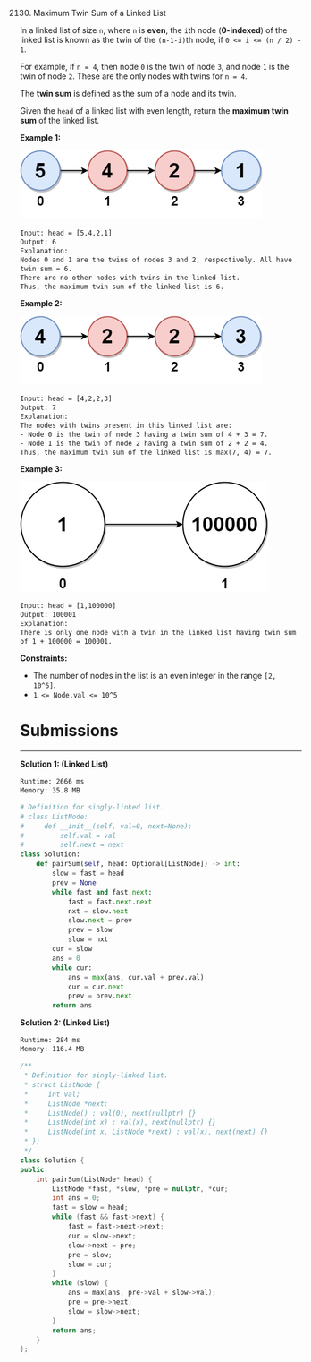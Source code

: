 2130. Maximum Twin Sum of a Linked List

In a linked list of size `n`, where `n` is **even**, the `i`th node (**0-indexed**) of the linked list is known as the twin of the `(n-1-i)`th node, if `0 <= i <= (n / 2) - 1`.

For example, if `n = 4`, then node `0` is the twin of node `3`, and node `1` is the twin of node `2`. These are the only nodes with twins for `n = 4`.

The **twin sum** is defined as the sum of a node and its twin.

Given the `head` of a linked list with even length, return the **maximum twin sum** of the linked list.

 

**Example 1:**

![2130_eg1drawio.png](img/2130_eg1drawio.png)
```
Input: head = [5,4,2,1]
Output: 6
Explanation:
Nodes 0 and 1 are the twins of nodes 3 and 2, respectively. All have twin sum = 6.
There are no other nodes with twins in the linked list.
Thus, the maximum twin sum of the linked list is 6. 
```

**Example 2:**

![2130_eg2drawio.png](img/2130_eg2drawio.png)
```
Input: head = [4,2,2,3]
Output: 7
Explanation:
The nodes with twins present in this linked list are:
- Node 0 is the twin of node 3 having a twin sum of 4 + 3 = 7.
- Node 1 is the twin of node 2 having a twin sum of 2 + 2 = 4.
Thus, the maximum twin sum of the linked list is max(7, 4) = 7. 
```

**Example 3:**

![2130_eg3drawio.png](img/2130_eg3drawio.png)
```
Input: head = [1,100000]
Output: 100001
Explanation:
There is only one node with a twin in the linked list having twin sum of 1 + 100000 = 100001.
```

**Constraints:**

* The number of nodes in the list is an even integer in the range `[2, 10^5]`.
* `1 <= Node.val <= 10^5`

# Submissions
---
**Solution 1: (Linked List)**
```
Runtime: 2666 ms
Memory: 35.8 MB
```
```python
# Definition for singly-linked list.
# class ListNode:
#     def __init__(self, val=0, next=None):
#         self.val = val
#         self.next = next
class Solution:
    def pairSum(self, head: Optional[ListNode]) -> int:
        slow = fast = head
        prev = None
        while fast and fast.next:
            fast = fast.next.next
            nxt = slow.next
            slow.next = prev
            prev = slow
            slow = nxt
        cur = slow
        ans = 0
        while cur:
            ans = max(ans, cur.val + prev.val)
            cur = cur.next
            prev = prev.next
        return ans
```

**Solution 2: (Linked List)**
```
Runtime: 284 ms
Memory: 116.4 MB
```
```c++
/**
 * Definition for singly-linked list.
 * struct ListNode {
 *     int val;
 *     ListNode *next;
 *     ListNode() : val(0), next(nullptr) {}
 *     ListNode(int x) : val(x), next(nullptr) {}
 *     ListNode(int x, ListNode *next) : val(x), next(next) {}
 * };
 */
class Solution {
public:
    int pairSum(ListNode* head) {
        ListNode *fast, *slow, *pre = nullptr, *cur;
        int ans = 0;
        fast = slow = head;
        while (fast && fast->next) {
            fast = fast->next->next;
            cur = slow->next;
            slow->next = pre;
            pre = slow;
            slow = cur;
        }
        while (slow) {
            ans = max(ans, pre->val + slow->val);
            pre = pre->next;
            slow = slow->next;
        }
        return ans;
    }
};
```
